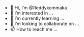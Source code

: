 - 👋 Hi, I’m @Reddykommaka
- 👀 I’m interested in ...
- 🌱 I’m currently learning ...
- 💞️ I’m looking to collaborate on ...
- 📫 How to reach me ...

<!---
Reddykommaka/Reddykommaka is a ✨ special ✨ repository because its `README.md` (this file) appears on your GitHub profile.
You can click the Preview link to take a look at your changes.
--->
